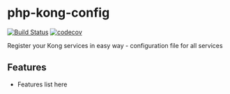 php-kong-config
===============
[![Build Status](https://travis-ci.org/appng-pl/php-kong-config.svg?branch=master)](https://travis-ci.org/appng-pl/php-kong-config)
[![codecov](https://codecov.io/gh/appng-company/php-kong-config/branch/master/graph/badge.svg)](https://codecov.io/gh/appng-company/php-kong-config)

Register your Kong services in easy way - configuration file for all services

Features
--------

* Features list here
